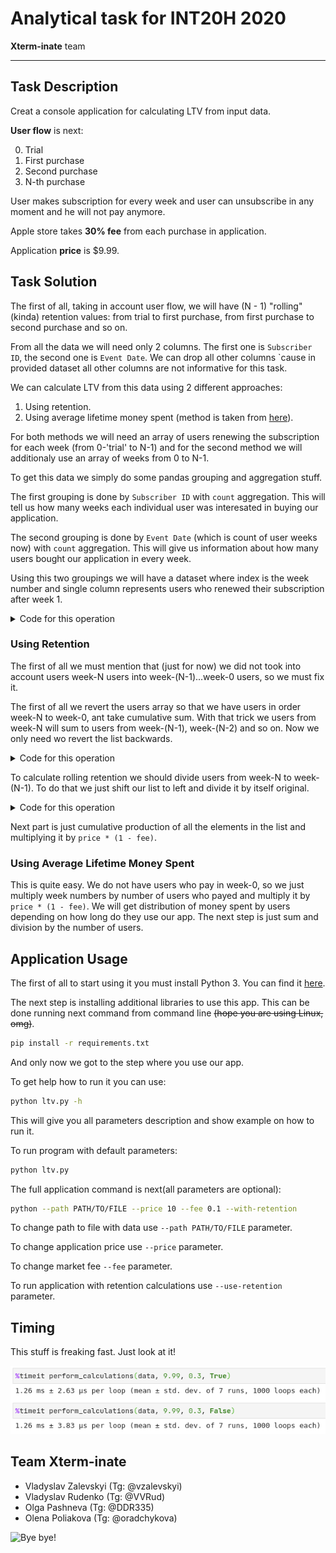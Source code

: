 # Analytical task for INT20H 2020

**Xterm-inate** team

---

## Task Description

Creat a console application for calculating LTV from input data.

**User flow** is next:

0. Trial
1. First purchase
2. Second purchase
3. N-th purchase

User makes subscription for every week and user can unsubscribe in any moment and he will not pay anymore.

Apple store takes **30% fee** from each purchase in application.

Application **price** is $9.99.

## Task Solution

The first of all, taking in account user flow, we will have (N - 1) "rolling" (kinda) retention values: from trial to first purchase, from first purchase to second purchase and so on.

From all the data we will need only 2 columns. The first one is `Subscriber ID`, the second one is `Event Date`. We can drop all other columns \`cause in provided dataset all other columns are not informative for this task.

We can calculate LTV from this data using 2 different approaches:

1. Using retention.
2. Using average lifetime money spent (method is taken from [here](https://www.thebalancesmb.com/how-to-calculate-the-lifetime-value-of-a-customer-4173824)).

For both methods we will need an array of users renewing the subscription for each week (from 0-'trial' to N-1) and for the second method we will additionaly use an array of weeks from 0 to N-1.

To get this data we simply do some pandas grouping and aggregation stuff.

The first grouping is done by `Subscriber ID` with `count` aggregation. This will tell us how many weeks each individual user was interesated in buying our application.

The second grouping is done by `Event Date` (which is count of user weeks now) with `count` aggregation. This will give us information about how many users bought our application in every week.

Using this two groupings we will have a dataset where index is the week number and single column represents users who renewed their subscription after week 1.

<details>
    <summary>Code for this operation</summary>

    Thank you for opening this spoiler. I thought it will be never opened. Groupings stuff is here.

    ```python
    data = (data
            .groupby(by="Subscriber ID").count()
            .reset_index()
            .groupby(by="Event Date").count()
            .sort_index()
            )["Subscriber ID"]
    weeks, user_counts = data.index.values - 1, data.values
    ```
</details>

### Using Retention

The first of all we must mention that (just for now) we did not took into account users week-N users into week-(N-1)...week-0 users, so we must fix it.

The first of all we revert the users array so that we have users in order week-N to week-0, ant take cumulative sum. With that trick we users from week-N will sum to users from week-(N-1), week-(N-2) and so on. Now we only need wo revert the list backwards.

<details>
    <summary>Code for this operation</summary>

    Hey, you are back! Nice to meet you... Again. We are counting users by weeks here, come to see it.

    ```python
    users = user_counts[::-1].cumsum()[::-1]
    ```
</details>

To calculate rolling retention we should divide users from week-N to week-(N-1). To do that we just shift our list to left and divide it by itself original.

<details>
    <summary>Code for this operation</summary>
    
    Wow, you opened it. Very impressive. Just simple shift and division code here. ~~Why I have created a spoiler for it?~~

    ```python
    users[1:] / users[0:-1]
    ```
</details>

Next part is just cumulative production of all the elements in the list and multiplying it by `price * (1 - fee)`.

### Using Average Lifetime Money Spent

This is quite easy. We do not have users who pay in week-0, so we just multiply week numbers by number of users who payed and multiply it by `price * (1 - fee)`. We will get distribution of money spent by users depending on how long do they use our app. The next step is just sum and division by the number of users.

## Application Usage

The first of all to start using it you must install Python 3. You can find it [here](https://www.python.org/downloads/).

The next step is installing additional libraries to use this app. This can be done running next command from command line ~~(hope you are using Linux, omg)~~.

```bash
pip install -r requirements.txt
```

And only now we got to the step where you use our app.

To get help how to run it you can use:

```bash
python ltv.py -h
```

This will give you all parameters description and show example on how to run it.

To run program with default parameters:

```bash
python ltv.py
```

The full application command is next(all parameters are optional):

```bash
python --path PATH/TO/FILE --price 10 --fee 0.1 --with-retention
```

To change path to file with data use `--path PATH/TO/FILE` parameter.

To change application price use `--price` parameter.

To change market fee `--fee` parameter.

To run application with retention calculations use `--use-retention` parameter.

## Timing

This stuff is freaking fast. Just look at it!

![Here must be all the time stuff but it is lost. Come back later, please.](./static/timing.png)

## Team Xterm-inate

- Vladyslav Zalevskyi (Tg: @vzalevskyi)
- Vladyslav Rudenko (Tg: @VVRud)
- Olga Pashneva (Tg: @DDR335)
- Olena Poliakova (Tg: @oradchykova)

![Bye bye!](https://media.giphy.com/media/1xucXbDnMIYkU/giphy.gif)

